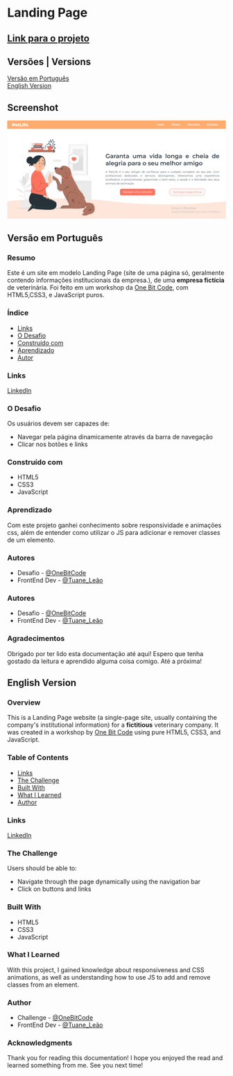 
# Landing Page

## [Link para o projeto](https://gustaleao.github.io/Product-list-with-cart___Carrinho-de-compras/)

## Versões | Versions

[Versão em Português](#versao-em-portugues)\
[English Version](#english-version)
## Screenshot

![App Screenshot](./assets/screenshot.png)


## Versão em Português

### Resumo

Este é um site em modelo Landing Page (site de uma página só, geralmente contendo informações institucionais da empresa.), de uma **empresa fictícia** de veterinária. Foi feito em um workshop da [One Bit Code](https://onebitcode.com), com HTML5,CSS3, e JavaScript puros.

### Índice

- [Links](#links)
- [O Desafio](#o-desafio)
- [Construído com](#construido-com)
- [Aprendizado](#aprendizado)
- [Autor](#autor)

### Links

[LinkedIn](https://www.linkedin.com/in/075leao/)

### O Desafio

Os usuários devem ser capazes de:
 - Navegar pela página dinamicamente através da barra de navegação
 - Clicar nos botões e links

### Construído com

- HTML5
- CSS3
- JavaScript

### Aprendizado

Com este projeto ganhei conhecimento sobre responsividade e animações css, além de entender como utilizar o JS para adicionar e remover classes de um elemento.

### Autores

- Desafio - [@OneBitCode](https://onebitcode.com)
- FrontEnd Dev - [@Tuane_Leão](https://github.com/GustaLeao)

### Autores

- Desafio - [@OneBitCode](https://onebitcode.com)
- FrontEnd Dev - [@Tuane_Leão](https://github.com/GustaLeao)

### Agradecimentos

Obrigado por ter lido esta documentação até aqui! Espero que tenha gostado da leitura e aprendido alguma coisa comigo. Até a próxima!


## English Version

### Overview

This is a Landing Page website (a single-page site, usually containing the company's institutional information) for a **fictitious** veterinary company. It was created in a workshop by [One Bit Code](https://onebitcode.com) using pure HTML5, CSS3, and JavaScript.

### Table of Contents

- [Links](#links)
- [The Challenge](#the-challenge)
- [Built With](#built-with)
- [What I Learned](#what-i-learned)
- [Author](#author)

### Links

[LinkedIn](https://www.linkedin.com/in/075leao/)

### The Challenge

Users should be able to:
- Navigate through the page dynamically using the navigation bar
- Click on buttons and links

### Built With

- HTML5
- CSS3
- JavaScript

### What I Learned

With this project, I gained knowledge about responsiveness and CSS animations, as well as understanding how to use JS to add and remove classes from an element.

### Author

- Challenge - [@OneBitCode](https://onebitcode.com)
- FrontEnd Dev - [@Tuane_Leão](https://github.com/GustaLeao)

### Acknowledgments

Thank you for reading this documentation! I hope you enjoyed the read and learned something from me. See you next time!

